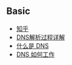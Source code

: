 ## Basic
* [知乎](https://www.zhihu.com/question/23042131)
* [DNS解析过程详解 ](http://blog.chinaunix.net/uid-28216282-id-3757849.html)
* [什么是 DNS](http://www.diantansuo.com/an-introduction-to-dns)
* [DNS 如何工作](http://www.diantansuo.com/how-dns-work-together)
